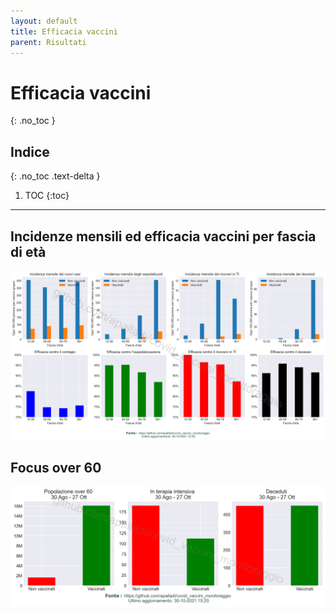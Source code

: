 ```yaml
---
layout: default
title: Efficacia vaccini
parent: Risultati
---
```


# Efficacia vaccini
{: .no_toc }

## Indice
{: .no_toc .text-delta }

1. TOC
{:toc}

---
## Incidenze mensili ed efficacia vaccini per fascia di età

<img src="https://github.com/apalladi/covid_vaccini_monitoraggio/blob/main/risultati/tassi_efficacia.png?raw=true"/>


## Focus over 60

<img src="https://github.com/apalladi/covid_vaccini_monitoraggio/blob/main/risultati/focus_over60.png?raw=true"/>